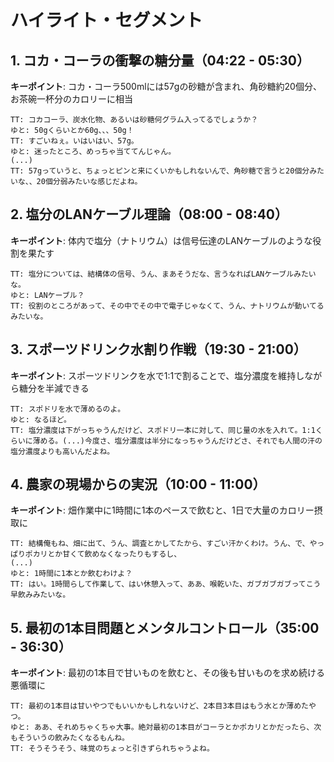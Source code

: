 # ハイライト・セグメント

## 1. コカ・コーラの衝撃の糖分量（04:22 - 05:30）
**キーポイント**: コカ・コーラ500mlには57gの砂糖が含まれ、角砂糖約20個分、お茶碗一杯分のカロリーに相当

```
TT: コカコーラ、炭水化物、あるいは砂糖何グラム入ってるでしょうか？
ゆと: 50gくらいとか60g、、、50g！
TT: すごいねぇ。いはいはい、57g。
ゆと: 迷ったところ、めっちゃ当ててんじゃん。
(...)
TT: 57gっていうと、ちょっとピンと来にくいかもしれないんで、角砂糖で言うと20個分みたいな、、20個分弱みたいな感じだよね。
```

## 2. 塩分のLANケーブル理論（08:00 - 08:40）
**キーポイント**: 体内で塩分（ナトリウム）は信号伝達のLANケーブルのような役割を果たす

```
TT: 塩分については、結構体の信号、うん、まあそうだな、言うなればLANケーブルみたいな。
ゆと: LANケーブル？
TT: 役割のところがあって、その中でその中で電子じゃなくて、うん、ナトリウムが動いてるみたいな。
```

## 3. スポーツドリンク水割り作戦（19:30 - 21:00）
**キーポイント**: スポーツドリンクを水で1:1で割ることで、塩分濃度を維持しながら糖分を半減できる

```
TT: スポドリを水で薄めるのよ。
ゆと: なるほど。
TT: 塩分濃度は下がっちゃうんだけど、スポドリ一本に対して、同じ量の水を入れて。1:1くらいに薄める。(...)今度さ、塩分濃度は半分になっちゃうんだけどさ、それでも人間の汗の塩分濃度よりも高いんだよね。
```

## 4. 農家の現場からの実況（10:00 - 11:00）
**キーポイント**: 畑作業中に1時間に1本のペースで飲むと、1日で大量のカロリー摂取に

```
TT: 結構俺もね、畑に出て、うん、調査とかしてたから、すごい汗かくわけ。うん、で、やっぱりポカリとか甘くて飲めなくなったりもするし、
(...)
ゆと: 1時間に1本とか飲むわけよ？
TT: はい。1時間らして作業して、はい休憩入って、ああ、喉乾いた、ガブガブガブってこう早飲みみたいな。
```

## 5. 最初の1本目問題とメンタルコントロール（35:00 - 36:30）  
**キーポイント**: 最初の1本目で甘いものを飲むと、その後も甘いものを求め続ける悪循環に

```
TT: 最初の1本目は甘いやつでもいいかもしれないけど、2本目3本目はもう水とか薄めたやつ。
ゆと: ああ、それめちゃくちゃ大事。絶対最初の1本目がコーラとかポカリとかだったら、次もそういうの飲みたくなるもんね。
TT: そうそうそう、味覚のちょっと引きずられちゃうよね。
```